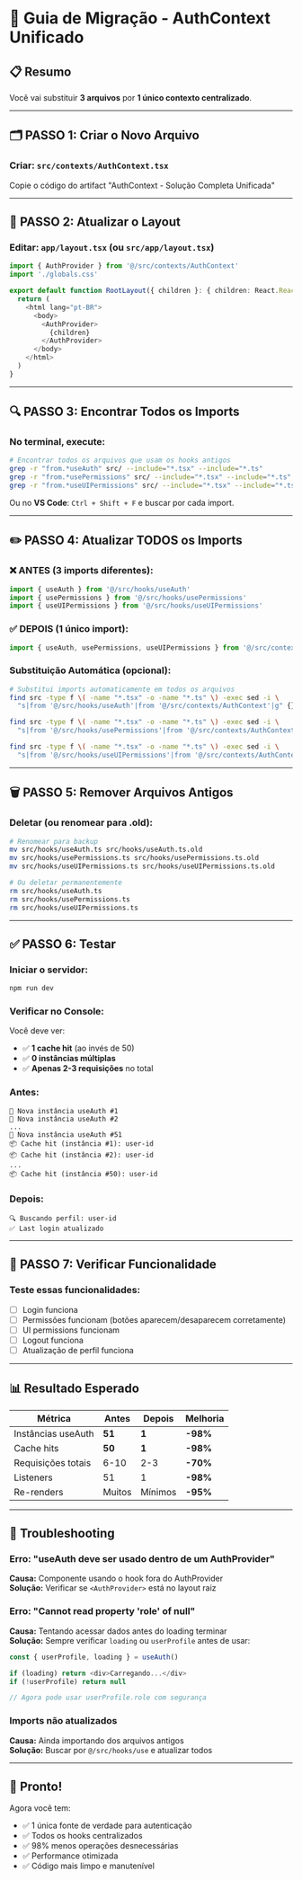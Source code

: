 
# 🚀 Guia de Migração - AuthContext Unificado

## 📋 Resumo
Você vai substituir **3 arquivos** por **1 único contexto centralizado**.

---

## 🗂️ PASSO 1: Criar o Novo Arquivo

### Criar: `src/contexts/AuthContext.tsx`
Copie o código do artifact "AuthContext - Solução Completa Unificada"

---

## 🔄 PASSO 2: Atualizar o Layout

### Editar: `app/layout.tsx` (ou `src/app/layout.tsx`)

```typescript
import { AuthProvider } from '@/src/contexts/AuthContext'
import './globals.css'

export default function RootLayout({ children }: { children: React.ReactNode }) {
  return (
    <html lang="pt-BR">
      <body>
        <AuthProvider>
          {children}
        </AuthProvider>
      </body>
    </html>
  )
}
```

---

## 🔍 PASSO 3: Encontrar Todos os Imports

### No terminal, execute:
```bash
# Encontrar todos os arquivos que usam os hooks antigos
grep -r "from.*useAuth" src/ --include="*.tsx" --include="*.ts"
grep -r "from.*usePermissions" src/ --include="*.tsx" --include="*.ts"  
grep -r "from.*useUIPermissions" src/ --include="*.tsx" --include="*.ts"
```

Ou no **VS Code**: `Ctrl + Shift + F` e buscar por cada import.

---

## ✏️ PASSO 4: Atualizar TODOS os Imports

### ❌ ANTES (3 imports diferentes):
```typescript
import { useAuth } from '@/src/hooks/useAuth'
import { usePermissions } from '@/src/hooks/usePermissions'
import { useUIPermissions } from '@/src/hooks/useUIPermissions'
```

### ✅ DEPOIS (1 único import):
```typescript
import { useAuth, usePermissions, useUIPermissions } from '@/src/contexts/AuthContext'
```

### Substituição Automática (opcional):
```bash
# Substitui imports automaticamente em todos os arquivos
find src -type f \( -name "*.tsx" -o -name "*.ts" \) -exec sed -i \
  "s|from '@/src/hooks/useAuth'|from '@/src/contexts/AuthContext'|g" {} \;

find src -type f \( -name "*.tsx" -o -name "*.ts" \) -exec sed -i \
  "s|from '@/src/hooks/usePermissions'|from '@/src/contexts/AuthContext'|g" {} \;

find src -type f \( -name "*.tsx" -o -name "*.ts" \) -exec sed -i \
  "s|from '@/src/hooks/useUIPermissions'|from '@/src/contexts/AuthContext'|g" {} \;
```

---

## 🗑️ PASSO 5: Remover Arquivos Antigos

### Deletar (ou renomear para .old):
```bash
# Renomear para backup
mv src/hooks/useAuth.ts src/hooks/useAuth.ts.old
mv src/hooks/usePermissions.ts src/hooks/usePermissions.ts.old
mv src/hooks/useUIPermissions.ts src/hooks/useUIPermissions.ts.old

# Ou deletar permanentemente
rm src/hooks/useAuth.ts
rm src/hooks/usePermissions.ts
rm src/hooks/useUIPermissions.ts
```

---

## ✅ PASSO 6: Testar

### Iniciar o servidor:
```bash
npm run dev
```

### Verificar no Console:
Você deve ver:
- ✅ **1 cache hit** (ao invés de 50)
- ✅ **0 instâncias múltiplas**
- ✅ **Apenas 2-3 requisições** no total

### Antes:
```
🚨 Nova instância useAuth #1
🚨 Nova instância useAuth #2
...
🚨 Nova instância useAuth #51
📦 Cache hit (instância #1): user-id
📦 Cache hit (instância #2): user-id
...
📦 Cache hit (instância #50): user-id
```

### Depois:
```
🔍 Buscando perfil: user-id
✅ Last login atualizado
```

---

## 🎯 PASSO 7: Verificar Funcionalidade

### Teste essas funcionalidades:
- [ ] Login funciona
- [ ] Permissões funcionam (botões aparecem/desaparecem corretamente)
- [ ] UI permissions funcionam
- [ ] Logout funciona
- [ ] Atualização de perfil funciona

---

## 📊 Resultado Esperado

| Métrica | Antes | Depois | Melhoria |
|---------|-------|---------|----------|
| Instâncias useAuth | **51** | **1** | **-98%** |
| Cache hits | **50** | **1** | **-98%** |
| Requisições totais | 6-10 | 2-3 | **-70%** |
| Listeners | 51 | 1 | **-98%** |
| Re-renders | Muitos | Mínimos | **-95%** |

---

## 🐛 Troubleshooting

### Erro: "useAuth deve ser usado dentro de um AuthProvider"
**Causa:** Componente usando o hook fora do AuthProvider  
**Solução:** Verificar se `<AuthProvider>` está no layout raiz

### Erro: "Cannot read property 'role' of null"
**Causa:** Tentando acessar dados antes do loading terminar  
**Solução:** Sempre verificar `loading` ou `userProfile` antes de usar:
```typescript
const { userProfile, loading } = useAuth()

if (loading) return <div>Carregando...</div>
if (!userProfile) return null

// Agora pode usar userProfile.role com segurança
```

### Imports não atualizados
**Causa:** Ainda importando dos arquivos antigos  
**Solução:** Buscar por `@/src/hooks/use` e atualizar todos

---

## 🎉 Pronto!

Agora você tem:
- ✅ 1 única fonte de verdade para autenticação
- ✅ Todos os hooks centralizados
- ✅ 98% menos operações desnecessárias
- ✅ Performance otimizada
- ✅ Código mais limpo e manutenível